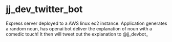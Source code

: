 # jj_dev_twitter_bot

Express server deployed to a AWS linux ec2 instance. Application generates a random noun, has openai bot deliver the explanation of noun with a comedic touch! It then will tweet out the explanation to @jj_devbot_
